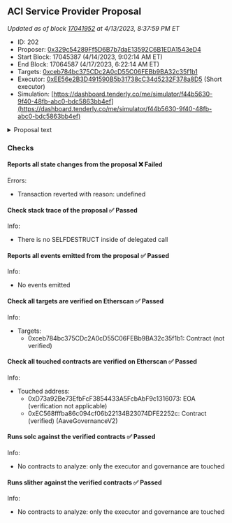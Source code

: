 ## ACI Service Provider Proposal

_Updated as of block [17041952](https://etherscan.io/block/17041952) at 4/13/2023, 8:37:59 PM ET_

- ID: 202
- Proposer: [0x329c54289Ff5D6B7b7daE13592C6B1EDA1543eD4](https://etherscan.io/address/0x329c54289Ff5D6B7b7daE13592C6B1EDA1543eD4)
- Start Block: 17045387 (4/14/2023, 9:02:14 AM ET)
- End Block: 17064587 (4/17/2023, 6:22:14 AM ET)
- Targets: [0xceb784bc375CDc2A0cD55C06FEBb9BA32c35f1b1](https://etherscan.io/address/0xceb784bc375CDc2A0cD55C06FEBb9BA32c35f1b1#code)
- Executor: [0xEE56e2B3D491590B5b31738cC34d5232F378a8D5](https://etherscan.io/address/0xEE56e2B3D491590B5b31738cC34d5232F378a8D5) (Short executor)
- Simulation: [https://dashboard.tenderly.co/me/simulator/f44b5630-9f40-48fb-abc0-bdc5863bb4ef](https://dashboard.tenderly.co/me/simulator/f44b5630-9f40-48fb-abc0-bdc5863bb4ef)

<details>
  <summary>Proposal text</summary>

## Simple Summary

This AIP proposal presents Aave with the opportunity to onboard Aave-Chan Initiative (ACI) as a service provider for the Aave protocol.

## Motivation

The Aave Chan Initiative has been a dedicated contributor to the Aave ecosystem. The 6-Month Budget Proposal aims to secure the necessary resources to continue the ACI's work, ensuring that we can maintain our level of commitment and contribution to the Aave ecosystem. For more details about the ACI proposal, please refer to the [TEMP CHECK](https://governance.aave.com/t/temp-check-aave-chan-initiative-6-month-budget-proposal/12344) version of the current proposal.

## Specification

If this proposal is approved, a stream of the allocated budget will be activated, with [treasury.aavechan.eth](https://etherscan.io/address/0x57ab7ee15cE5ECacB1aB84EE42D5A9d0d8112922) as the recipient.

This will allow the ACI to periodically claim a fraction of the budget for the duration of the stream.

The proposed budget is 250k aUSDT for a period of 6 months.

The proposal payload uses the delegatecall pattern with a pre-deployed payload. The payload creates a 180 days stream with the following parameters:

```solidity
contract ProposalPayload is IProposalGenericExecutor {
  address public constant ACI_TREASURY = 0x57ab7ee15cE5ECacB1aB84EE42D5A9d0d8112922;
  address public constant AUSDT = AaveV2EthereumAssets.USDT_A_TOKEN;
  address public constant COLLECTOR = AaveV2Ethereum.COLLECTOR;
  address public constant RESERVE_CONTROLLER = AaveV2Ethereum.COLLECTOR_CONTROLLER;
  uint256 public constant STREAM_AMOUNT = 250000e6;
  uint256 public constant STREAM_DURATION = 180 days;

  function execute() external {
    uint256 ACTUAL_STREAM_AMOUNT_AUSDT = (STREAM_AMOUNT / STREAM_DURATION) * STREAM_DURATION;

    IAaveEcosystemReserveController(RESERVE_CONTROLLER).createStream(
      COLLECTOR,
      ACI_TREASURY,
      ACTUAL_STREAM_AMOUNT_AUSDT,
      AUSDT,
      block.timestamp,
      block.timestamp + STREAM_DURATION
    );
  }
}
```

## References

A list of relevant links like for this proposal:

- [forum discussion](https://governance.aave.com/t/arfc-aci-service-provider-6-month-proposal/12513)
- [tests](https://github.com/bgd-labs/aave-v3-crosschain-listing-template/blob/main/src/AaveV3ACIProposal_20230411/AaveV3ACIProposal_20230411Test.t.sol)
- [proposalCode](https://github.com/bgd-labs/aave-v3-crosschain-listing-template/blob/main/src/AaveV3ACIProposal_20230411/AaveV3ACIProposal_20230411.sol)

## Security Considerations

The proposal Payload was reviewed by [Bored Ghost Developing](https://bgdlabs.com/).

## Copyright

Copyright and related rights waived via [CC0](https://creativecommons.org/publicdomain/zero/1.0/).

</details>

### Checks

#### Reports all state changes from the proposal ❌ Failed

Errors:

- Transaction reverted with reason: undefined

#### Check stack trace of the proposal ✅ Passed

Info:

- There is no SELFDESTRUCT inside of delegated call

#### Reports all events emitted from the proposal ✅ Passed

Info:

- No events emitted

#### Check all targets are verified on Etherscan ✅ Passed

Info:

- Targets:
  - 0xceb784bc375CDc2A0cD55C06FEBb9BA32c35f1b1: Contract (not verified)

#### Check all touched contracts are verified on Etherscan ✅ Passed

Info:

- Touched address:
  - 0xD73a92Be73EfbFcF3854433A5FcbAbF9c1316073: EOA (verification not applicable)
  - 0xEC568fffba86c094cf06b22134B23074DFE2252c: Contract (verified) (AaveGovernanceV2)

#### Runs solc against the verified contracts ✅ Passed

Info:

- No contracts to analyze: only the executor and governance are touched

#### Runs slither against the verified contracts ✅ Passed

Info:

- No contracts to analyze: only the executor and governance are touched
